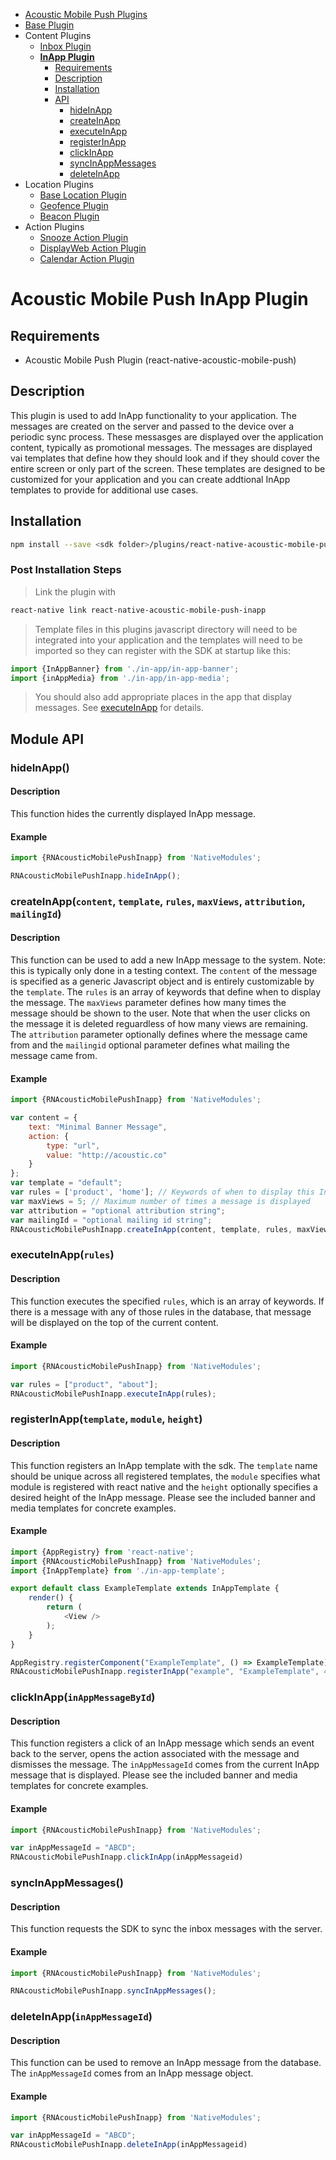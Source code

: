 <ul id='nav'>
	<li><a href='index.html'>Acoustic Mobile Push Plugins</a></li>
	<li><a href='react-native-acoustic-mobile-push.html'>Base Plugin</a></li>
	<li>
		Content Plugins
		<ul>
			<li><a href="react-native-acoustic-mobile-push-inbox.html">Inbox Plugin</a></li>
            <li>
				<a href="#readme"><b>InApp Plugin</b></a>
				<ul>
					<li><a href="#requirements">Requirements</a></li>
					<li><a href="#description">Description</a></li>
					<li><a href="#installation">Installation</a></li>
                    <li>
                        <a href="#user-content-module-api">API</a>
                        <ul>
                            <li><a href="#hideinapp">hideInApp</a></li>
                            <li><a href="#user-content-createinappcontent-template-rules-maxviews-attribution-mailingid">createInApp</a></li>
                            <li><a href="#user-content-executeinapprules">executeInApp</a></li>
                            <li><a href="#user-content-registerinapptemplate-module-height">registerInApp</a></li>
                            <li><a href="#user-content-clickinappinappmessagebyid">clickInApp</a></li>
                            <li><a href="#syncinappmessages">syncInAppMessages</a></li>
							<li><a href="#user-content-deleteinappinappmessageid">deleteInApp</a></li>
                        </ul>
                    </li>
				</ul>
			</li>
		</ul>
	</li>
	<li>
		Location Plugins
		<ul>
			<li><a href="react-native-acoustic-mobile-push-location.html">Base Location Plugin</a></li>
			<li><a href="react-native-acoustic-mobile-push-geofence.html">Geofence Plugin</a></li>
			<li><a href="react-native-acoustic-mobile-push-beacon.html">Beacon Plugin</a></li>
		</ul>
	</li>
	<li>
		Action Plugins
		<ul>
			<li><a href="react-native-acoustic-mobile-push-snooze.html">Snooze Action Plugin</a></li>
            <li><a href="react-native-acoustic-mobile-push-displayweb.html">DisplayWeb Action Plugin</a></li>
			<li><a href="react-native-acoustic-mobile-push-calendar.html">Calendar Action Plugin</a></li>
		</ul>
	</li>
</ul>

# Acoustic Mobile Push InApp Plugin

## Requirements
- Acoustic Mobile Push Plugin (react-native-acoustic-mobile-push) 

## Description
This plugin is used to add InApp functionality to your application. The messages are created on the server and passed to the device over a periodic sync process. These messasges are displayed over the application content, typically as promotional messages. The messages are displayed vai templates that define how they should look and if they should cover the entire screen or only part of the screen. These templates are designed to be customized for your application and you can create addtional InApp templates to provide for additional use cases. 

## Installation
```sh
npm install --save <sdk folder>/plugins/react-native-acoustic-mobile-push-inapp
```

### Post Installation Steps
> Link the plugin with
```sh
react-native link react-native-acoustic-mobile-push-inapp
```

> Template files in this plugins javascript directory will need to be integrated into your application and the templates will need to be imported so they can register with the SDK at startup like this:
```js
import {InAppBanner} from './in-app/in-app-banner';
import {inAppMedia} from './in-app/in-app-media';
```
> You should also add appropriate places in the app that display messages. See <a href="#user-content-executeinapprules">executeInApp</a> for details.

## Module API

### hideInApp()
#### Description
This function hides the currently displayed InApp message.

#### Example
```js
import {RNAcousticMobilePushInapp} from 'NativeModules';

RNAcousticMobilePushInapp.hideInApp();
```

### createInApp(`content`, `template`, `rules`, `maxViews`, `attribution`, `mailingId`)
#### Description
This function can be used to add a new InApp message to the system. Note: this is typically only done in a testing context. The `content` of the message is specified as a generic Javascript object and is entirely customizable by the `template`. The `rules` is an array of keywords that define when to display the message. The `maxViews` parameter defines how many times the message should be shown to the user. Note that when the user clicks on the message it is deleted reguardless of how many views are remaining. The `attribution` parameter optionally defines where the message came from and the `mailingid` optional parameter defines what mailing the message came from.

#### Example
```js
import {RNAcousticMobilePushInapp} from 'NativeModules';

var content = {
	text: "Minimal Banner Message",
	action: {
		type: "url",
		value: "http://acoustic.co"
	}
};
var template = "default";
var rules = ['product', 'home']; // Keywords of when to display this InApp message 
var maxViews = 5; // Maximum number of times a message is displayed
var attribution = "optional attribution string";
var mailingId = "optional mailing id string";
RNAcousticMobilePushInapp.createInApp(content, template, rules, maxViews, attribution, mailingId);
```

### executeInApp(`rules`)
#### Description
This function executes the specified `rules`, which is an array of keywords. If there is a message with any of those rules in the database, that message will be displayed on the top of the current content.

#### Example
```js
import {RNAcousticMobilePushInapp} from 'NativeModules';

var rules = ["product", "about"];
RNAcousticMobilePushInapp.executeInApp(rules);
```

### registerInApp(`template`, `module`, `height`)
#### Description
This function registers an InApp template with the sdk. The `template` name should be unique across all registered templates, the `module` specifies what module is registered with react native and the `height` optionally specifies a desired height of the InApp message. Please see the included banner and media templates for concrete examples.

#### Example
```js
import {AppRegistry} from 'react-native';
import {RNAcousticMobilePushInapp} from 'NativeModules';
import {InAppTemplate} from './in-app-template';

export default class ExampleTemplate extends InAppTemplate {
	render() {
		return (
			<View />
		);
	}
}

AppRegistry.registerComponent("ExampleTemplate", () => ExampleTemplate);
RNAcousticMobilePushInapp.registerInApp("example", "ExampleTemplate", 44);
```

### clickInApp(`inAppMessageById`)
#### Description
This function registers a click of an InApp message which sends an event back to the server, opens the action associated with the message and dismisses the message. The `inAppMessageId` comes from the current InApp message that is displayed. Please see the included banner and media templates for concrete examples.

#### Example
```js
import {RNAcousticMobilePushInapp} from 'NativeModules';

var inAppMessageId = "ABCD";
RNAcousticMobilePushInapp.clickInApp(inAppMessageid)
```

### syncInAppMessages()
#### Description
This function requests the SDK to sync the inbox messages with the server.

#### Example
```js
import {RNAcousticMobilePushInapp} from 'NativeModules';

RNAcousticMobilePushInapp.syncInAppMessages();
```

### deleteInApp(`inAppMessageId`)
#### Description
This function can be used to remove an InApp message from the database. The `inAppMessageId` comes from an InApp message object.

#### Example
```js
import {RNAcousticMobilePushInapp} from 'NativeModules';

var inAppMessageId = "ABCD";
RNAcousticMobilePushInapp.deleteInApp(inAppMessageid)
```
